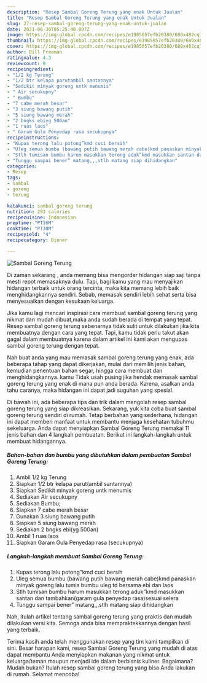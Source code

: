 ```yaml
---
description: "Resep Sambal Goreng Terung yang enak Untuk Jualan"
title: "Resep Sambal Goreng Terung yang enak Untuk Jualan"
slug: 27-resep-sambal-goreng-terung-yang-enak-untuk-jualan
date: 2021-06-30T05:25:40.807Z
image: https://img-global.cpcdn.com/recipes/e1985057efb20380/680x482cq70/sambal-goreng-terung-foto-resep-utama.jpg
thumbnail: https://img-global.cpcdn.com/recipes/e1985057efb20380/680x482cq70/sambal-goreng-terung-foto-resep-utama.jpg
cover: https://img-global.cpcdn.com/recipes/e1985057efb20380/680x482cq70/sambal-goreng-terung-foto-resep-utama.jpg
author: Bill Freeman
ratingvalue: 4.3
reviewcount: 9
recipeingredient:
- "1/2 kg Terung"
- "1/2 btr kelapa parutambil santannya"
- "Sedikit minyak goreng untk menumis"
- " Air secukupny"
- " Bumbu"
- "7 cabe merah besar"
- "3 siung bawang putih"
- "5 siung bawang merah"
- "2 bngks ebiyg 500an"
- "1 ruas laos"
- " Garam Gula Penyedap rasa secukupnya"
recipeinstructions:
- "Kupas terong lalu potong”kmd cuci bersih"
- "Uleg semua bumbu (bawang putih bawang merah cabe)kmd panaskan minyak goreng lalu tumis bumbu uleg td bersama ebi dan laos"
- "Stlh tumisan bumbu harum masukkan terong aduk”kmd masukkan santan dan tambahkan(garam gula penyedap rasa)sesuai selera"
- "Tunggu sampai bener” matang,,,stlh matang siap dihidangkan"
categories:
- Resep
tags:
- sambal
- goreng
- terung

katakunci: sambal goreng terung 
nutrition: 293 calories
recipecuisine: Indonesian
preptime: "PT16M"
cooktime: "PT30M"
recipeyield: "4"
recipecategory: Dinner

---
```



![Sambal Goreng Terung](https://img-global.cpcdn.com/recipes/e1985057efb20380/680x482cq70/sambal-goreng-terung-foto-resep-utama.jpg)

Di zaman  sekarang , anda memang bisa mengorder hidangan siap saji tanpa mesti repot memasaknya dulu. Tapi, bagi kamu yang mau menyajikan hidangan terbaik untuk orang tercinta, maka kita memang lebih baik menghidangkannya sendiri. Sebab, memasak sendiri lebih sehat serta bisa menyesuaikan dengan kesukaan keluarga.

Jika kamu lagi mencari inspirasi cara membuat sambal goreng terung yang nikmat dan mudah dibuat,maka anda sudah berada di tempat yang tepat. Resep sambal goreng terung  sebenarnya tidak sulit untuk dilakukan jika kita membuatnya dengan cara yang tepat. Tapi, kamu tidak perlu takut akan gagal dalam membuatnya 
karena dalam artikel ini kami akan mengupas sambal goreng terung dengan tepat.  



Nah buat anda yang mau memasak sambal goreng terung yang enak, ada beberapa tahap yang dapat dikerjakan, mulai dari memilih jenis bahan, kemudian penentuan bahan segar, hingga cara membuat dan menghidangkannya. kamu Tidak usah pusing jika hendak memasak sambal goreng terung yang enak di mana pun anda berada. Karena, asalkan anda  tahu caranya, maka hidangan ini dapat jadi suguhan yang spesial.

Di bawah ini, ada beberapa tips dan trik dalam mengolah resep sambal goreng terung yang siap dikreasikan. Sekarang, yuk kita coba buat sambal goreng terung sendiri di rumah. Tetap berbahan yang sederhana, hidangan ini dapat memberi manfaat untuk membantu menjaga kesehatan tubuhmu sekeluarga. Anda dapat menyiapkan Sambal Goreng Terung memakai 11 jenis bahan dan 4 langkah pembuatan. Berikut ini langkah-langkah untuk membuat hidangannya.

<!--inarticleads1-->

##### Bahan-bahan dan bumbu yang dibutuhkan dalam pembuatan Sambal Goreng Terung:

1. Ambil 1/2 kg Terung
1. Siapkan 1/2 btr kelapa parut(ambil santannya)
1. Siapkan Sedikit minyak goreng untk menumis
1. Sediakan  Air secukupny
1. Sediakan  Bumbu;
1. Siapkan 7 cabe merah besar
1. Gunakan 3 siung bawang putih
1. Siapkan 5 siung bawang merah
1. Sediakan 2 bngks ebi(yg 500an)
1. Ambil 1 ruas laos
1. Siapkan  Garam Gula Penyedap rasa (secukupnya)




<!--inarticleads2-->

##### Langkah-langkah membuat Sambal Goreng Terung:

1. Kupas terong lalu potong”kmd cuci bersih
1. Uleg semua bumbu (bawang putih bawang merah cabe)kmd panaskan minyak goreng lalu tumis bumbu uleg td bersama ebi dan laos
1. Stlh tumisan bumbu harum masukkan terong aduk”kmd masukkan santan dan tambahkan(garam gula penyedap rasa)sesuai selera
1. Tunggu sampai bener” matang,,,stlh matang siap dihidangkan




Nah, itulah artikel tentang  sambal goreng terung  yang praktis dan mudah dilakukan versi kita. Semoga anda bisa mempraktekkannya dengan hasil yang terbaik. 

Terima kasih anda telah menggunakan resep yang tim kami tampilkan di sini. Besar harapan kami, resep  Sambal Goreng Terung yang mudah di atas dapat membantu Anda menyiapkan makanan yang nikmat untuk keluarga/teman maupun menjadi ide dalam berbisnis kuliner. Bagaimana? Mudah bukan? Itulah resep sambal goreng terung yang bisa Anda lakukan di rumah. Selamat mencoba!

